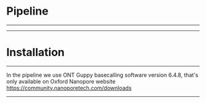 # Pipeline
----------------------------


----------------------------
# Installation
----------------------------
In the pipeline we use ONT Guppy basecalling software version 6.4.8, that's only available on Oxford Nanopore website https://community.nanoporetech.com/downloads

----------------------------